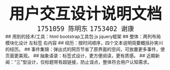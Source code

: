 <center ><strong><font size=10 > 用户交互设计说明文档 </font></strong></center>

<center><font size = 5> <code > 1751059 陈明东</code> <code>1753402 谢康 </code> </font></center>
##  用到的技术/工具：html   bootstrap工具包   js jquery框架
##  整体：两列布局 模块化设计 左标签 右内容
##  经历：按时间顺序，四个文本说明简要概括孙笑川的经历。
##  事件集锦：弹出式的网页节省了原界面的空间，可放置更多事件，使页面更美观。
##  抽象语录：标签式设计，更方便阅读，更有质感。
##  近期新闻：“三”型设计，仅标题带有超链接，防止误点，整体符合用户认知需求。
 
